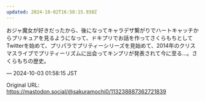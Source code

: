 ```yaml
---
updated: 2024-10-02T16:58:15.938Z
---
```


<p>おジャ魔女が好きだったから、後になってキャラデザ繋がりでハートキャッチからプリキュアを見るようになって、ドキプリでお話を作ってさくらもちとしてTwitterを始めて、プリパラでプリティーシリーズを見始めて、2014年のクリスマスライブでプリティーリズムに出会ってキンプリが発表されて今に至る…。さくらもちの歴史。</p>

&mdash; 2024-10-03 01:58:15 JST

Original URL: https://mastodon.social/@sakuramochi0/113238887362721839
